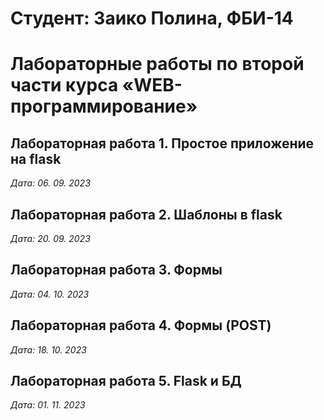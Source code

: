 # Студент: Заико Полина, ФБИ-14

# Лабораторные работы по второй части курса «WEB-программирование»

## Лабораторная работа 1. Простое приложение на flask

*Дата: 06. 09. 2023*

## Лабораторная работа 2. Шаблоны в flask

*Дата: 20. 09. 2023*

## Лабораторная работа 3. Формы

*Дата: 04. 10. 2023*

## Лабораторная работа 4. Формы (POST)

*Дата: 18. 10. 2023*

## Лабораторная работа 5. Flask и БД

*Дата: 01. 11. 2023*
